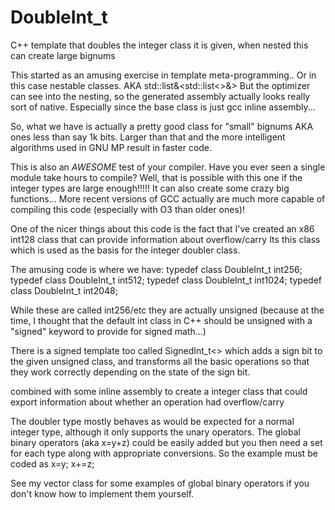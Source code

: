 # DoubleInt_t

C++ template that doubles the integer class it is given, when nested this can create large bignums



This started as an amusing exercise in template meta-programming.. 
Or in this case nestable classes. AKA std::list&<std::list<>&>
But the optimizer can see into the nesting, so the generated assembly 
actually looks really sort of native. Especially since the base class
is just gcc inline assembly...

So, what we have is actually a pretty good class for "small" bignums
AKA ones less than say 1k bits. Larger than that and the more intelligent
algorithms used in GNU MP result in faster code.

This is also an _AWESOME_ test of your compiler. Have you ever seen a
single module take hours to compile? Well, that is possible with this one
if the integer types are large enough!!!!! It can also create some crazy big
functions... More recent versions of GCC actually are much more capable 
of compiling this code (especially with O3 than older ones)!

One of the nicer things about this code is the fact that I've created 
an x86 int128 class that can provide information about overflow/carry
Its this class which is used as the basis for the integer doubler class.

The amusing code is where we have:
 typedef class DoubleInt_t<int128>    int256;
 typedef class DoubleInt_t<int256>    int512;
 typedef class DoubleInt_t<int512>    int1024;
 typedef class DoubleInt_t<int1024>   int2048;
 
While these are called int256/etc they are actually unsigned 
(because at the time, I thought that the default int class in C++ should be
unsigned with a "signed" keyword to provide for signed math...)

There is a signed template too called SignedInt_t<> which adds a sign
bit to the given unsigned class, and transforms all the basic operations
so that they work correctly depending on the state of the sign bit.

combined with some inline assembly to create a integer class
that could export information about whether an operation had overflow/carry

The doubler type mostly behaves as would be expected for a normal integer
type, although it only supports the unary operators. The global binary 
operators (aka x=y+z) could be easily added but you then need a set 
for each type along with appropriate conversions. So the example
must be coded as x=y; x+=z;

See my vector class for some examples of global binary operators if you
don't know how to implement them yourself.


